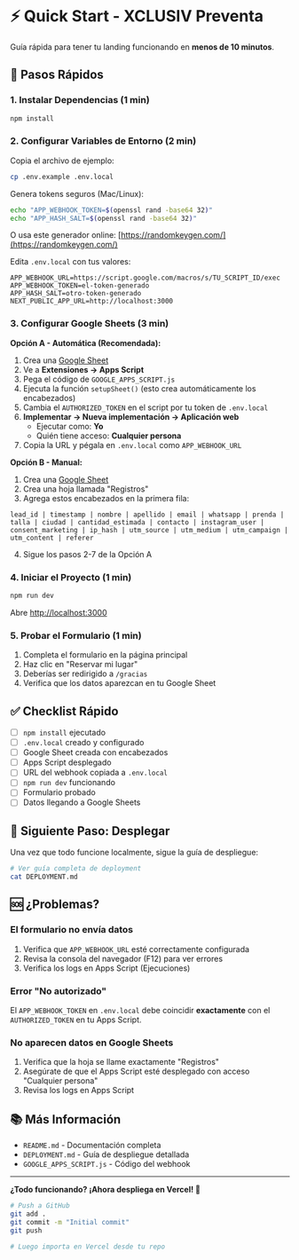 # ⚡ Quick Start - XCLUSIV Preventa

Guía rápida para tener tu landing funcionando en **menos de 10 minutos**.

## 🚀 Pasos Rápidos

### 1. Instalar Dependencias (1 min)

```bash
npm install
```

### 2. Configurar Variables de Entorno (2 min)

Copia el archivo de ejemplo:

```bash
cp .env.example .env.local
```

Genera tokens seguros (Mac/Linux):

```bash
echo "APP_WEBHOOK_TOKEN=$(openssl rand -base64 32)"
echo "APP_HASH_SALT=$(openssl rand -base64 32)"
```

O usa este generador online: [https://randomkeygen.com/](https://randomkeygen.com/)

Edita `.env.local` con tus valores:

```env
APP_WEBHOOK_URL=https://script.google.com/macros/s/TU_SCRIPT_ID/exec
APP_WEBHOOK_TOKEN=el-token-generado
APP_HASH_SALT=otro-token-generado
NEXT_PUBLIC_APP_URL=http://localhost:3000
```

### 3. Configurar Google Sheets (3 min)

**Opción A - Automática (Recomendada):**

1. Crea una [Google Sheet](https://sheets.google.com)
2. Ve a **Extensiones → Apps Script**
3. Pega el código de `GOOGLE_APPS_SCRIPT.js`
4. Ejecuta la función `setupSheet()` (esto crea automáticamente los encabezados)
5. Cambia el `AUTHORIZED_TOKEN` en el script por tu token de `.env.local`
6. **Implementar → Nueva implementación → Aplicación web**
   - Ejecutar como: **Yo**
   - Quién tiene acceso: **Cualquier persona**
7. Copia la URL y pégala en `.env.local` como `APP_WEBHOOK_URL`

**Opción B - Manual:**

1. Crea una [Google Sheet](https://sheets.google.com)
2. Crea una hoja llamada "Registros"
3. Agrega estos encabezados en la primera fila:

```
lead_id | timestamp | nombre | apellido | email | whatsapp | prenda | talla | ciudad | cantidad_estimada | contacto | instagram_user | consent_marketing | ip_hash | utm_source | utm_medium | utm_campaign | utm_content | referer
```

4. Sigue los pasos 2-7 de la Opción A

### 4. Iniciar el Proyecto (1 min)

```bash
npm run dev
```

Abre [http://localhost:3000](http://localhost:3000)

### 5. Probar el Formulario (1 min)

1. Completa el formulario en la página principal
2. Haz clic en "Reservar mi lugar"
3. Deberías ser redirigido a `/gracias`
4. Verifica que los datos aparezcan en tu Google Sheet

## ✅ Checklist Rápido

- [ ] `npm install` ejecutado
- [ ] `.env.local` creado y configurado
- [ ] Google Sheet creada con encabezados
- [ ] Apps Script desplegado
- [ ] URL del webhook copiada a `.env.local`
- [ ] `npm run dev` funcionando
- [ ] Formulario probado
- [ ] Datos llegando a Google Sheets

## 🎯 Siguiente Paso: Desplegar

Una vez que todo funcione localmente, sigue la guía de despliegue:

```bash
# Ver guía completa de deployment
cat DEPLOYMENT.md
```

## 🆘 ¿Problemas?

### El formulario no envía datos

1. Verifica que `APP_WEBHOOK_URL` esté correctamente configurada
2. Revisa la consola del navegador (F12) para ver errores
3. Verifica los logs en Apps Script (Ejecuciones)

### Error "No autorizado"

El `APP_WEBHOOK_TOKEN` en `.env.local` debe coincidir **exactamente** con el `AUTHORIZED_TOKEN` en tu Apps Script.

### No aparecen datos en Google Sheets

1. Verifica que la hoja se llame exactamente "Registros"
2. Asegúrate de que el Apps Script esté desplegado con acceso "Cualquier persona"
3. Revisa los logs en Apps Script

## 📚 Más Información

- `README.md` - Documentación completa
- `DEPLOYMENT.md` - Guía de despliegue detallada
- `GOOGLE_APPS_SCRIPT.js` - Código del webhook

---

**¿Todo funcionando? ¡Ahora despliega en Vercel! 🚀**

```bash
# Push a GitHub
git add .
git commit -m "Initial commit"
git push

# Luego importa en Vercel desde tu repo
```

